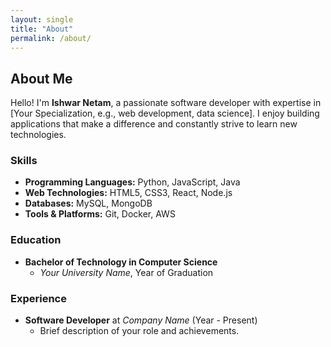 ```yaml
---
layout: single
title: "About"
permalink: /about/
---
```


## About Me

Hello! I'm **Ishwar Netam**, a passionate software developer with expertise in [Your Specialization, e.g., web development, data science]. I enjoy building applications that make a difference and constantly strive to learn new technologies.

### Skills

- **Programming Languages:** Python, JavaScript, Java
- **Web Technologies:** HTML5, CSS3, React, Node.js
- **Databases:** MySQL, MongoDB
- **Tools & Platforms:** Git, Docker, AWS

### Education

- **Bachelor of Technology in Computer Science**
  - *Your University Name*, Year of Graduation

### Experience

- **Software Developer** at *Company Name* (Year - Present)
  - Brief description of your role and achievements.

